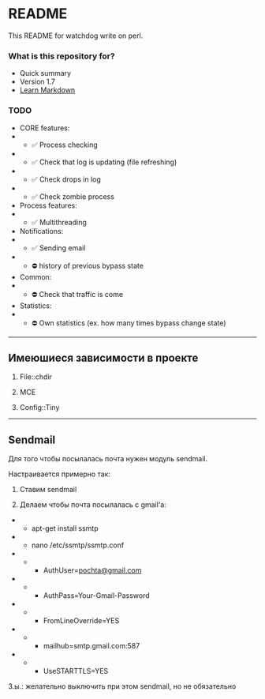 # README #

This README for watchdog write on perl.

### What is this repository for? ###

* Quick summary
* Version 1.7
* [Learn Markdown](https://bitbucket.org/tutorials/markdowndemo)

### TODO ###

* CORE features:
* * :white_check_mark: Process checking
* * :white_check_mark: Check that log is updating (file refreshing)
* * :white_check_mark: Check drops in log
* * :white_check_mark: Check zombie process
* Process features:
* * :white_check_mark: Multithreading
* Notifications:
* * :white_check_mark: Sending email
* * :no_entry: history of previous bypass state
* Common:
* * :no_entry: Check that traffic is come
* Statistics:
* * :no_entry: Own statistics (ex. how many times bypass change state)

---

## Имеюшиеся зависимости в проекте ##

1. File::chdir

2. MCE

3. Config::Tiny

---

## Sendmail ##

Для того чтобы посылалась почта нужен модуль sendmail.

Настраивается примерно так:

1. Ставим sendmail

2. Делаем чтобы почта посылалась с gmail'а:

* * apt-get install ssmtp

* * nano /etc/ssmtp/ssmtp.conf

* * * AuthUser=pochta@gmail.com
* * * AuthPass=Your-Gmail-Password
* * * FromLineOverride=YES
* * * mailhub=smtp.gmail.com:587
* * * UseSTARTTLS=YES

З.ы.: желательно выключить при этом sendmail, но не обязательно